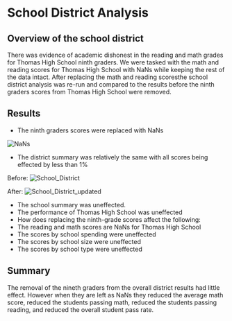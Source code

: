 # School District Analysis

## Overview of the school district
There was evidence of academic dishonest in the reading and math grades for Thomas High School ninth graders. We were tasked with the math and reading scores for Thomas High School with NaNs while keeping the rest of the data intact. After replacing the math and reading scoresthe school district analysis was re-run and compared to the results before the ninth graders scores from Thomas High School were removed. 

## Results
- The ninth graders scores were replaced with NaNs

![NaNs](Resources)

- The district summary was relatively the same with all scores being effected by less than 1%

Before:
![School_District](Resources)

After:
![School_District_updated](Resources)

- The school summary was uneffected.
- The performance of Thomas High School was uneffected
- How does replacing the ninth-grade scores affect the following:
- The reading and math scores are NaNs for Thomas High School
- The scores by school spending were uneffected
- The scores by school size were uneffected
- The scores by school type were uneffected

## Summary
The removal of the nineth graders from the overall district results had little effect. However when they are left as NaNs they reduced the average math score, reduced the students passing math, reduced the students passing reading, and reduced the overall student pass rate.
